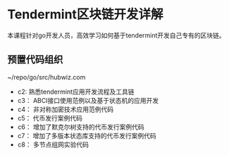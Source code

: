 # Tendermint区块链开发详解

本课程针对go开发人员，高效学习如何基于tendermint开发自己专有的区块链。

## 预置代码组织

~/repo/go/src/hubwiz.com

- c2:  熟悉tendermint应用开发流程及工具链
- c3： ABCI接口使用范例以及基于状态机的应用开发
- c4： 非对称加密技术应用范例代码
- c5： 代币发行案例代码
- c6： 增加了默克尔树支持的代币发行案例代码
- c7： 增加了多版本状态库支持的代币发行案例代码
- c8： 多节点组网实验代码